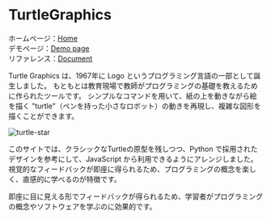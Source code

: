 # TurtleGraphics  

ホームページ：[Home](https://latte72r.github.io/TurtleGraphics/index.html)   
デモページ：[Demo page](https://latte72r.github.io/TurtleGraphics/demo.html)  
リファレンス：[Document](https://latte72r.github.io/TurtleGraphics/Documents/document.html) 

Turtle Graphics は、1967年に Logo というプログラミング言語の一部として誕生しました。 もともとは教育現場で教師がプログラミングの基礎を教えるために作られたツールです。 シンプルなコマンドを用いて、紙の上を動きながら絵を描く "turtle"（ペンを持った小さなロボット）の動きを再現し、複雑な図形を描くことができます。  

![turtle-star](https://latte72r.github.io/TurtleGraphics/Documents/turtle-star.png)

このサイトでは、クラシックなTurtleの原型を残しつつ、Python で採用されたデザインを参考にして、JavaScript から利用できるようにアレンジしました。 視覚的なフィードバックが即座に得られるため、プログラミングの概念を楽しく、直感的に学べるのが特徴です。  

即座に目に見える形でフィードバックが得られるため、学習者がプログラミングの概念やソフトウェアを学ぶのに効果的です。  
